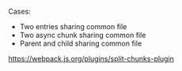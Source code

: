 Cases:

- Two entries sharing common file
- Two async chunk sharing common file
- Parent and child sharing common file

https://webpack.js.org/plugins/split-chunks-plugin
